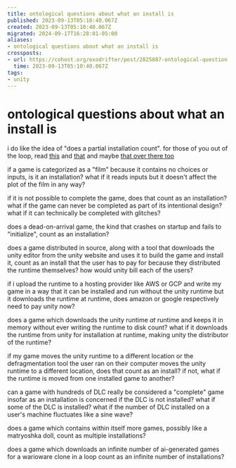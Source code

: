 ```yaml
---
title: ontological questions about what an install is
published: 2023-09-13T05:10:40.067Z
created: 2023-09-13T05:10:40.067Z
migrated: 2024-09-17T16:28:01-05:00
aliases:
- ontological questions about what an install is
crossposts:
- url: https://cohost.org/exodrifter/post/2825887-ontological-question
  time: 2023-09-13T05:10:40.067Z
tags:
- unity
---
```


# ontological questions about what an install is

i do like the idea of "does a partial installation count". for those of you out of the loop, read [this](https://blog.unity.com/news/plan-pricing-and-packaging-updates) and [that](https://blog.unity.com/news/plan-pricing-and-packaging-updates) and maybe [that over there too](https://www.eurogamer.net/unity-reveals-plans-to-charge-per-game-install-drawing-criticism-from-development-community)

if a game is categorized as a "film" because it contains no choices or inputs, is it an installation? what if it reads inputs but it doesn't affect the plot of the film in any way?

if it is not possible to complete the game, does that count as an installation? what if the game can never be completed as part of its intentional design? what if it can technically be completed with glitches?

does a dead-on-arrival game, the kind that crashes on startup and fails to "initialize", count as an installation?

does a game distributed in source, along with a tool that downloads the unity editor from the unity website and uses it to build the game and install it, count as an install that the user has to pay for because they distributed the runtime themselves? how would unity bill each of the users?

if i upload the runtime to a hosting provider like AWS or GCP and write my game in a way that it can be installed and run without the unity runtime but it downloads the runtime at runtime, does amazon or google respectively need to pay unity now?

does a game which downloads the unity runtime _at_ runtime and keeps it in memory without ever writing the runtime to disk count? what if it downloads the runtime from unity for installation at runtime, making unity the distributor of the runtime?

if my game moves the unity runtime to a different location or the defragmentation tool the user ran on their computer moves the unity runtime to a different location, does that count as an install? if not, what if the runtime is moved from one installed game to another?

can a game with hundreds of DLC really be considered a "complete" game insofar as an installation is concerned if the DLC is not installed? what if some of the DLC is installed? what if the number of DLC installed on a user's machine fluctuates like a sine wave?

does a game which contains within itself more games, possibly like a matryoshka doll, count as multiple installations?

does a game which downloads an infinite number of ai-generated games for a warioware clone in a loop count as an infinite number of installations?
